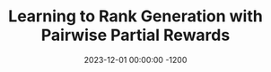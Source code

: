 ---
title:          "Learning to Rank Generation with Pairwise Partial Rewards"
date:           2023-12-01 00:00:00 -1200
selected:       true
pub:            "EMNLP 2023"
pub_date:       "2023"
# abstract: >-
#   This paper studies the use of reinforcement learning for conditional text generation, which overcomes the limitation of the prevalent supervised maximum likelihood estimation approach. However, it still suffers from challenges including the large action space and the delayed reward, as the reward can be computed only after an entire sequence is generated. To address these challenges, we propose a method that provides partial rewards for intermediate actions taken on partial sequences. This enables the model to promptly prioritize actions that lead to the generation of more desirable sequences. Our method’s key contribution lies in its focus on distinguishing relatively more desirable actions rather than striving to precisely estimate pointwise values for arbitrary partial sequences. Instead, our model learns to discern the relative desirability between pairs of actions, or rank actions in a pairwise manner, only when necessary and feasible. This is materialized in an efficient way by leveraging the prefix tree constructed from the sampled sequences. Experimental results on paraphrase generation and constrained machine translation tasks showcase the effectiveness of our method.
cover:          /assets/images/covers/2023-ppr.png
authors:
- Youngwon Lee*
- Jinu Lee*
- Seungone Hwang
links:
  Paper: https://aclanthology.org/2023.emnlp-main.371/
---